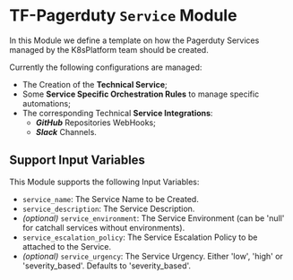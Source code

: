 # TF-Pagerduty `Service` Module

In this Module we define a template on how the Pagerduty Services managed by the K8sPlatform team should be created.

Currently the following configurations are managed:
 - The Creation of the **Technical Service**;
 - Some **Service Specific Orchestration Rules** to manage specific automations;
 - The corresponding Technical **Service Integrations**:
   - ***GitHub*** Repositories WebHooks;
   - ***Slack*** Channels.

## Support Input Variables

This Module supports the following Input Variables:

- `service_name`: The Service Name to be Created.
- `service_description`: The Service Description.
- *(optional)* `service_environment`: The Service Environment (can be 'null' for catchall services without environments).
- `service_escalation_policy`: The Service Escalation Policy to be attached to the Service.
- *(optional)* `service_urgency`: The Service Urgency. Either 'low', 'high' or 'severity_based'. Defaults to 'severity_based'.
